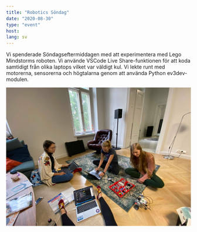 ```yaml
---
title: "Robotics Söndag"
date: "2020-08-30"
type: "event"
host: 
lang: sv
---
```


Vi spenderade Söndagseftermiddagen med att experimentera med Lego Mindstorms roboten. Vi använde VSCode Live Share-funktionen för att koda samtidigt från olika laptops vilket var väldigt kul. Vi lekte runt med motorerna, sensorerna och högtalarna genom att använda Python ev3dev-modulen.   

![Utforskandet av roboten](robotics.jpg)
